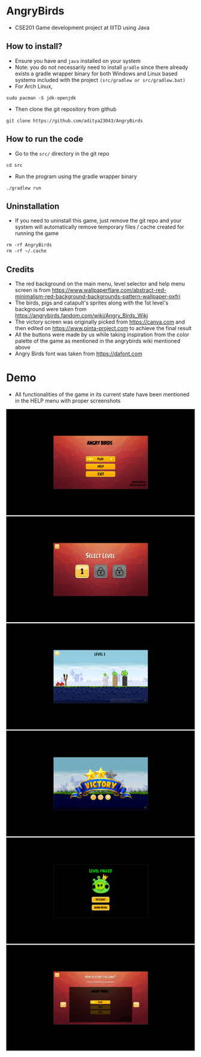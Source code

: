 # AngryBirds
- CSE201 Game development project at IIITD using Java

## How to install? 
- Ensure you have and `java` installed on your system
- Note: you do not necessarily need to install `gradle` since there already exists a gradle wrapper binary for both Windows and Linux based systems included with the project `(src/gradlew or src/gradlew.bat)`
- For Arch Linux,
```
sudo pacman -S jdk-openjdk
```
- Then clone the git repository from github
```
git clone https://github.com/aditya23043/AngryBirds
```

## How to run the code
- Go to the `src/` directory in the git repo
```
cd src
```
- Run the program using the gradle wrapper binary
```
./gradlew run
```

## Uninstallation
- If you need to uninstall this game, just remove the git repo and your system will automatically remove temporary files / cache created for running the game
```
rm -rf AngryBirds
rm -rf ~/.cache
```

## Credits
- The red background on the main menu, level selector and help menu screen is from https://www.wallpaperflare.com/abstract-red-minimalism-red-background-backgrounds-pattern-wallpaper-pxfri
- The birds, pigs and catapult's sprites along with the 1st level's background were taken from https://angrybirds.fandom.com/wiki/Angry_Birds_Wiki
- The victory screen was originally picked from https://canva.com and then edited on https://www.pinta-project.com to achieve the final result
- All the buttons were made by us while taking inspiration from the color palette of the game as mentioned in the angrybirds wiki mentioned above
- Angry Birds font was taken from https://dafont.com

# Demo
- All functionalities of the game in its current state have been mentioned in the HELP menu with proper screenshots

![Main Menu](./img/2024-10-25_18-06.png)
![Level Select Menu](./img/2024-10-25_18-07.png)
![Level One](./img/2024-10-25_18-07_1.png)
![Victory Screen](./img/2024-10-25_18-07_2.png)
![Level Failed Screen](./img/2024-10-25_18-07_3.png)
![Help Menu](./img/2024-10-25_18-07_4.png)
